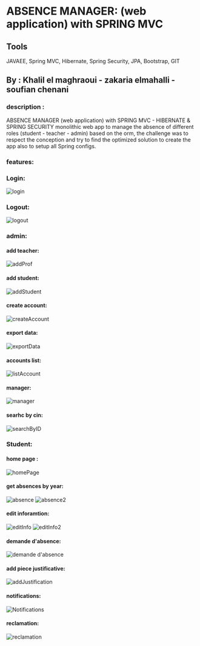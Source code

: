 
# ABSENCE MANAGER: (web application) with SPRING MVC


## Tools 
JAVAEE, Spring MVC, Hibernate, Spring Security, JPA, Bootstrap, GIT

## By : Khalil el maghraoui - zakaria elmahalli - soufian chenani


### description : 
ABSENCE MANAGER (web application) with SPRING MVC - HIBERNATE & SPRING SECURITY
monolithic web app to manage the absence of different roles (student - teacher - admin) based on the orm, the challenge was to respect the conception and try to find the optimized solution to create the app also to setup all Spring configs.


### features: 
### Login: 
![login](https://user-images.githubusercontent.com/65210638/126237336-121cccf2-8e46-44af-8c3c-af9709d56a4c.JPG)
### Logout:
![logout](https://user-images.githubusercontent.com/65210638/126237342-7466263e-2677-44af-925a-1c5ae36b0616.JPG)
### admin:
#### add teacher:
![addProf](https://user-images.githubusercontent.com/65210638/126237387-09e2a08e-0783-4386-842a-cfa75aeba3f9.JPG)
#### add student:
![addStudent](https://user-images.githubusercontent.com/65210638/126237419-117ff726-ba05-4d1a-9bdd-d674b00e2055.JPG)
#### create account:
![createAccount](https://user-images.githubusercontent.com/65210638/126237431-d0dfa334-89aa-4761-8d3e-7ba57f110e09.JPG)
#### export data: 
![exportData](https://user-images.githubusercontent.com/65210638/126237443-5ee0ac4a-8f3f-4cd9-886d-fad7c79a3aa8.JPG)
#### accounts list:
![listAccount](https://user-images.githubusercontent.com/65210638/126237476-34bfedd3-3822-4fd6-b54b-c0b3fec4c4d0.JPG)
#### manager:
![manager](https://user-images.githubusercontent.com/65210638/126237488-b15b12aa-4bb1-42ec-b2f8-9ac95463b326.JPG)
#### searhc by cin:
![searchByID](https://user-images.githubusercontent.com/65210638/126237510-4f36e3d2-7a31-4260-81df-07777cde03e8.JPG)

### Student:
#### home page :
![homePage](https://user-images.githubusercontent.com/65210638/126237773-8ae59739-97b3-4782-b45b-12f44e36b33a.JPG)

#### get absences by year:
![absence](https://user-images.githubusercontent.com/65210638/126237544-32e2a5d4-63d0-4541-8e69-9b19ec0eef4e.JPG)
![absence2](https://user-images.githubusercontent.com/65210638/126237575-c2fb8e5f-5a17-4351-9de7-bcda0f68c780.JPG)
#### edit inforamtion:
![editInfo](https://user-images.githubusercontent.com/65210638/126237621-1579d5ac-6738-4745-a20e-e4866aaf4dbf.JPG)
![editInfo2](https://user-images.githubusercontent.com/65210638/126237612-dc16cf1d-4c40-4685-9be3-4afc866a8279.JPG)

#### demande d'absence:
![demande d'absence](https://user-images.githubusercontent.com/65210638/126237666-cbad56fd-daaa-4e41-b5a0-8d8409c357cd.JPG)
#### add piece justificative:
![addJustification](https://user-images.githubusercontent.com/65210638/126237696-11dfe0ba-27ba-4dff-a860-1253ee1189b7.JPG)

#### notifications:
![Notifications](https://user-images.githubusercontent.com/65210638/126237732-fa287cd9-fdf3-487a-9587-64c9236ce0b9.JPG)
#### reclamation:
![reclamation](https://user-images.githubusercontent.com/65210638/126237743-676873b1-f921-4905-bf76-2b6f46ef8d19.JPG)





